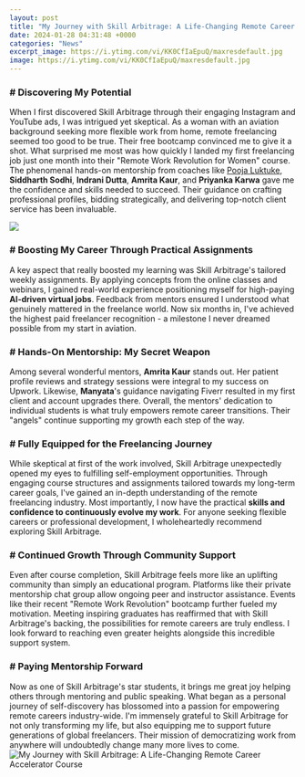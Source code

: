 ```yaml
---
layout: post
title: "My Journey with Skill Arbitrage: A Life-Changing Remote Career Accelerator Course"
date: 2024-01-28 04:31:48 +0000
categories: "News"
excerpt_image: https://i.ytimg.com/vi/KK0CfIaEpuQ/maxresdefault.jpg
image: https://i.ytimg.com/vi/KK0CfIaEpuQ/maxresdefault.jpg
---
```


### # Discovering My Potential
When I first discovered Skill Arbitrage through their engaging Instagram and YouTube ads, I was intrigued yet skeptical. As a woman with an aviation background seeking more flexible work from home, remote freelancing seemed too good to be true. Their free bootcamp convinced me to give it a shot. 
What surprised me most was how quickly I landed my first freelancing job just one month into their "Remote Work Revolution for Women" course. The phenomenal hands-on mentorship from coaches like [Pooja Luktuke](https://fistore.mysenprints.com/collection/abdul), **Siddharth Sodhi**, **Indrani Dutta**, **Amrita Kaur**, and **Priyanka Karwa** gave me the confidence and skills needed to succeed. Their guidance on crafting professional profiles, bidding strategically, and delivering top-notch client service has been invaluable.

![](https://skillarbitra.ge/assets/frontend/images/home-banner.png)
### # Boosting My Career Through Practical Assignments  
A key aspect that really boosted my learning was Skill Arbitrage's tailored weekly assignments. By applying concepts from the online classes and webinars, I gained real-world experience positioning myself for high-paying **AI-driven virtual jobs**. Feedback from mentors ensured I understood what genuinely mattered in the freelance world. Now six months in, I've achieved the highest paid freelancer recognition - a milestone I never dreamed possible from my start in aviation.
### # Hands-On Mentorship: My Secret Weapon
Among several wonderful mentors, **Amrita Kaur** stands out. Her patient profile reviews and strategy sessions were integral to my success on Upwork. Likewise, **Manyata**'s guidance navigating Fiverr resulted in my first client and account upgrades there. Overall, the mentors' dedication to individual students is what truly empowers remote career transitions. Their "angels" continue supporting my growth each step of the way.
### # Fully Equipped for the Freelancing Journey
While skeptical at first of the work involved, Skill Arbitrage unexpectedly opened my eyes to fulfilling self-employment opportunities. Through engaging course structures and assignments tailored towards my long-term career goals, I've gained an in-depth understanding of the remote freelancing industry. Most importantly, I now have the practical **skills and confidence to continuously evolve my work**. For anyone seeking flexible careers or professional development, I wholeheartedly recommend exploring Skill Arbitrage.
### # Continued Growth Through Community Support 
Even after course completion, Skill Arbitrage feels more like an uplifting community than simply an educational program. Platforms like their private mentorship chat group allow ongoing peer and instructor assistance. Events like their recent "Remote Work Revolution" bootcamp further fueled my motivation. Meeting inspiring graduates has reaffirmed that with Skill Arbitrage's backing, the possibilities for remote careers are truly endless. I look forward to reaching even greater heights alongside this incredible support system.
### # Paying Mentorship Forward
Now as one of Skill Arbitrage's star students, it brings me great joy helping others through mentoring and public speaking. What began as a personal journey of self-discovery has blossomed into a passion for empowering remote careers industry-wide. I'm immensely grateful to Skill Arbitrage for not only transforming my life, but also equipping me to support future generations of global freelancers. Their mission of democratizing work from anywhere will undoubtedly change many more lives to come.
![My Journey with Skill Arbitrage: A Life-Changing Remote Career Accelerator Course](https://i.ytimg.com/vi/KK0CfIaEpuQ/maxresdefault.jpg)